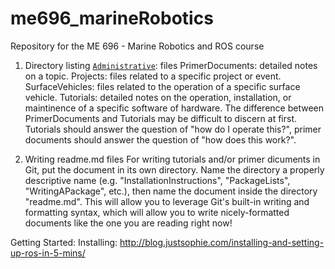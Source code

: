 # me696_marineRobotics
Repository for the ME 696 - Marine Robotics and ROS course

1. Directory listing
[`Administrative`](/Administrative): files
PrimerDocuments: detailed notes on a topic.
Projects: files related to a specific project or event.
SurfaceVehicles: files related to the operation of a specific surface vehicle.
Tutorials: detailed notes on the operation, installation, or maintinence of a specific software of hardware.
The difference between PrimerDocuments and Tutorials may be difficult to discern at first. Tutorials should answer the question of "how do I operate this?", primer documents should answer the question of "how does this work?".

3. Writing readme.md files
For writing tutorials and/or primer dicuments in Git, put the document in its own directory. Name the directory a properly descriptive name (e.g. "InstallationInstructions", "PackageLists", "WritingAPackage", etc.), then name the document inside the directory "readme.md". This will allow you to leverage Git's built-in writing and formatting syntax, which will allow you to write nicely-formatted documents like the one you are reading right now!


Getting Started:
Installing:
http://blog.justsophie.com/installing-and-setting-up-ros-in-5-mins/
